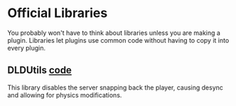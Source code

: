 # Official Libraries

You probably won't have to think about libraries unless you are making a plugin. Libraries let plugins use common code without having to copy it into every plugin.

## DLDUtils [code](./DLDUtils.js)

This library disables the server snapping back the player, causing desync and allowing for physics modifications.
